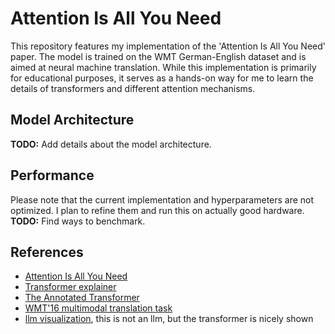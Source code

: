 # Attention Is All You Need

This repository features my implementation of the 'Attention Is All You Need' paper. The model is trained on the WMT German-English dataset and is aimed at neural machine translation. While this implementation is primarily for educational purposes, it serves as a hands-on way for me to learn the details of transformers and different attention mechanisms.

## Model Architecture
**TODO:** Add details about the model architecture.

## Performance
Please note that the current implementation and hyperparameters are not optimized. I plan to refine them and run this on actually good hardware.
**TODO:** Find ways to benchmark.

## References
- [Attention Is All You Need](https://arxiv.org/abs/1706.03762)
- [Transformer explainer](https://poloclub.github.io/transformer-explainer/)
- [The Annotated Transformer](https://nlp.seas.harvard.edu/annotated-transformer/)
- [WMT'16 multimodal translation task](http://www.statmt.org/wmt16/multimodal-task.html)
- [llm visualization](https://bbycroft.net/llm), this is not an llm, but the transformer is nicely shown
